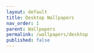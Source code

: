 ```yaml
---
layout: default
title: Desktop Wallpapers
nav_order: 1
parent: Wallpapers
permalink: /wallpapers/desktop
published: false
---
```

<!-- 
{: .note }
> {: .opaque }
> 
> 
> 
-->